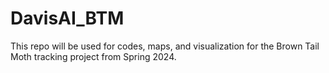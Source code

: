 # DavisAI_BTM
This repo will be used for codes, maps, and visualization for the Brown Tail Moth tracking project from Spring 2024.
